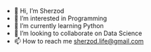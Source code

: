 - 👋 Hi, I’m Sherzod
- 👀 I’m interested in Programming
- 🌱 I’m currently learning Python
- 💞️ I’m looking to collaborate on Data Science
- 📫 How to reach me sherzod.life@gmail.com

<!---
sherxon211/sherxon211 is a ✨ special ✨ repository because its `README.md` (this file) appears on your GitHub profile.
You can click the Preview link to take a look at your changes.
--->
